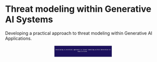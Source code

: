 # Threat modeling within Generative AI Systems
Developing a practical approach to threat modeling within Generative AI Applications.  

<p align="center">
	<a href="https://github.com/Joseph-TUI/Threat-modeling-within-Generative-AI-Systems/blob/main/README.md">
		<img align="center" alt="Threat modeling-Security Practices" src="/Pic/main.JPG" height="40">
	</a>
</p>



